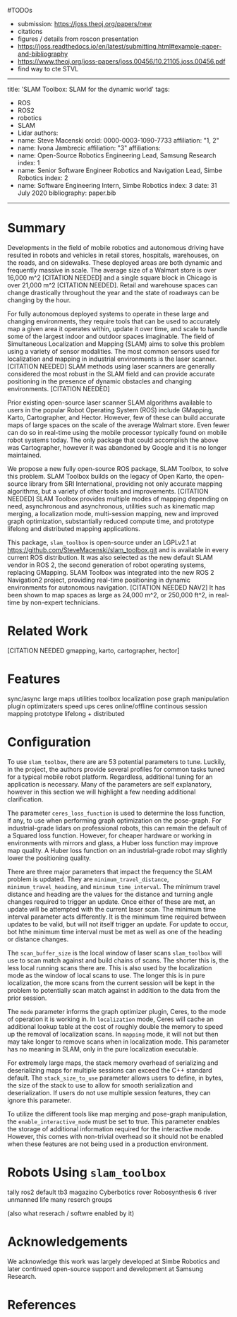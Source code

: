 #TODOs
- submission: https://joss.theoj.org/papers/new
- citations
- figures / details from roscon presentation
- https://joss.readthedocs.io/en/latest/submitting.html#example-paper-and-bibliography
- https://www.theoj.org/joss-papers/joss.00456/10.21105.joss.00456.pdf
- find way to cte STVL

---
title: 'SLAM Toolbox: SLAM for the dynamic world'
tags:
  - ROS
  - ROS2
  - robotics
  - SLAM
  - Lidar
authors:
  - name: Steve Macenski
    orcid: 0000-0003-1090-7733
    affiliation: "1, 2"
  - name: Ivona Jambrecic
    affiliation: "3"
affiliations:
 - name: Open-Source Robotics Engineering Lead, Samsung Research
   index: 1
 - name: Senior Software Engineer Robotics and Navigation Lead, Simbe Robotics
   index: 2
 - name: Software Engineering Intern, Simbe Robotics
   index: 3
date: 31 July 2020
bibliography: paper.bib

---

# Summary

Developments in the field of mobile robotics and autonomous driving have resulted in robots and vehicles in retail stores, hospitals, warehouses, on the roads, and on sidewalks.
These deployed areas are both dynamic and frequently massive in scale.
The average size of a Walmart store is over 16,000 m^2 [CITATION NEEDED] and a single square block in Chicago is over 21,000 m^2 [CITATION NEEDED].
Retail and warehouse spaces can change drastically throughout the year and the state of roadways can be changing by the hour.

For fully autonomous deployed systems to operate in these large and changing environments, they require tools that can be used to accurately map a given area it operates within, update it over time, and scale to handle some of the largest indoor and outdoor spaces imaginable.
The field of Simultaneous Localization and Mapping (SLAM) aims to solve this problem using a variety of sensor modalities.
The most common sensors used for localization and mapping in industrial environments is the laser scanner. [CITATION NEEDED]
SLAM methods using laser scanners are generally considered the most robust in the SLAM field and can provide accurate positioning in the presence of dynamic obstacles and changing environments. [CITATION NEEDED]

Prior existing open-source laser scanner SLAM algorithms available to users in the popular Robot Operating System (ROS) include GMapping, Karto, Cartographer, and Hector.
However, few of these can build accurate maps of large spaces on the scale of the average Walmart store.
Even fewer can do so in real-time using the mobile processor typically found on mobile robot systems today.
The only package that could accomplish the above was Cartographer, however it was abandoned by Google and it is no longer maintained.

We propose a new fully open-source ROS package, SLAM Toolbox, to solve this problem.
SLAM Toolbox builds on the legacy of Open Karto, the open-source library from SRI International, providing not only accurate mapping algorithms, but a variety of other tools and improvements. [CITATION NEEDED]
SLAM Toolbox provides multiple modes of mapping depending on need, asynchronous and asynchronous, utilities such as kinematic map merging, a localization mode, multi-session mapping, new and improved graph optimization, substantially reduced compute time, and prototype lifelong and distributed mapping applications.

This package, `slam_toolbox` is open-source under an LGPLv2.1 at https://github.com/SteveMacenski/slam_toolbox.git and is available in every current ROS distribution.
It was also selected as the new default SLAM vendor in ROS 2, the second generation of robot operating systems, replacing GMapping.
SLAM Toolbox was integrated into the new ROS 2 Navigation2 project, providing real-time positioning in dynamic environments for autonomous navigation. [CITATION NEEDED NAV2] 
It has been shown to map spaces as large as 24,000 m^2, or 250,000 ft^2, in real-time by non-expert technicians.

# Related Work

[CITATION NEEDED gmapping, karto, cartographer, hector]

# Features
sync/async
large maps
utilities toolbox
localization
pose graph manipulation
plugin optimizaters
speed ups
ceres
online/offline
continous session mapping
prototype lifelong + distributed

# Configuration

To use `slam_toolbox`, there are are 53 potential parameters to tune.
Luckily, in the project, the authors provide several profiles for common tasks tuned for a typical mobile robot platform.
Regardless, additional tuning for an application is necessary.
Many of the parameters are self explanatory, however in this section we will highlight a few needing additional clarification.

The parameter `ceres_loss_function` is used to determine the loss function, if any, to use when performing graph optimization on the pose-graph. For industrial-grade lidars on professional robots, this can remain the default of a Squared loss function. However, for cheaper hardware or working in environments with mirrors and glass, a Huber loss function may improve map quality. A Huber loss function on an industrial-grade robot may slightly lower the positioning quality.

There are three major parameters that impact the frequency the SLAM problem is updated. They are `minimum_travel_distance`, `minimum_travel_heading`, and `minimum_time_interval`. The minimum travel distance and heading are the values for the distance and turning angle changes required to trigger an update. Once either of these are met, an update will be attempted with the current laser scan. The minimum time interval parameter acts differently. It is the minimum time required between updates to be valid, but will not itself trigger an update. For update to occur, bot hthe minimum time interval must be met as well as one of the heading or distance changes. 

The `scan_buffer_size` is the local window of laser scans `slam_toolbox` will use to scan match against and build chains of scans. The shorter this is, the less local running scans there are. This is also used by the localization mode as the window of local scans to use. The longer this is in pure localization, the more scans from the current session will be kept in the problem to potentially scan match against in addition to the data from the prior session.

The `mode` parameter informs the graph optimizer plugin, Ceres, to the mode of operation it is working in. In `localization` mode, Ceres will cache an additional lookup table at the cost of roughly double the memory to speed up the removal of localization scans. In `mapping` mode, it will not but then may take longer to remove scans when in localization mode. This parameter has no meaning in SLAM, only in the pure localization executable.

For extremely large maps, the stack memory overhead of serializing and deserializing maps for multiple sessions can exceed the C++ standard default. The `stack_size_to_use` parameter allows users to define, in bytes, the size of the stack to use to allow for smooth serialization and deserialization. If users do not use multiple session features, they can ignore this parameter.

To utilize the different tools like map merging and pose-graph manipulation, the `enable_interactive_mode` must be set to true. This parameter enables the storage of additional information required for the interactive mode. However, this comes with non-trivial overhead so it should not be enabled when these features are not being used in a production environment.

# Robots Using `slam_toolbox`
tally
ros2 default
tb3
magazino
Cyberbotics
rover
Robosynthesis
6 river
unmanned life
many reserch groups


(also what reserach / softwre enabled by it)

# Acknowledgements

We acknowledge this work was largely developed at Simbe Robotics and later continued open-source support and development at Samsung Research.

# References
